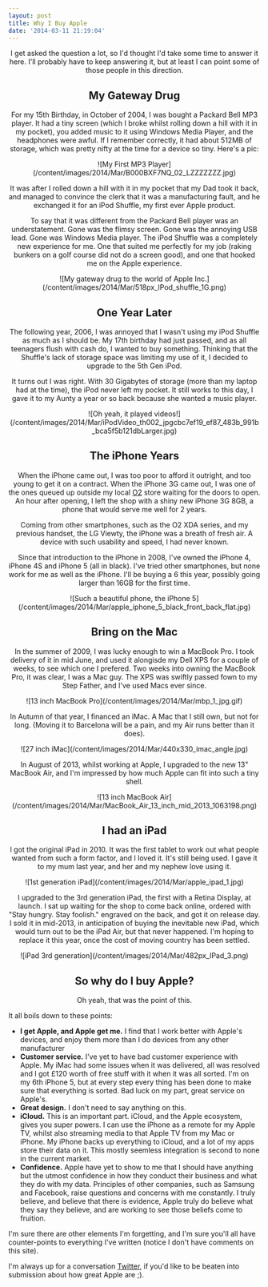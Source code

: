 ```yaml
---
layout: post
title: Why I Buy Apple
date: '2014-03-11 21:19:04'
---
```


<center>I get asked the question a lot, so I'd thought I'd take some time to answer it here. I'll probably have to keep answering it, but at least I can point some of those people in this direction. 

## My Gateway Drug
For my 15th Birthday, in October of 2004, I was bought a Packard Bell MP3 player. It had a tiny screen (which I broke whilst rolling down a hill with it in my pocket), you added music to it using Windows Media Player, and the headphones were awful. If I remember correctly, it had about 512MB of storage, which was pretty nifty at the time for a device so tiny. Here's a pic:

<center>![My First MP3 Player](/content/images/2014/Mar/B000BXF7NQ_02_LZZZZZZZ.jpg)</center>

It was after I rolled down a hill with it in my pocket that my Dad took it back, and managed to convince the clerk that it was a manufacturing fault, and he exchanged it for an iPod Shuffle, my first ever Apple product.

To say that it was different from the Packard Bell player was an understatement. Gone was the flimsy screen. Gone was the annoying USB lead. Gone was Windows Media player. The iPod Shuffle was a completely new experience for me. One that suited me perfectly for my job (raking bunkers on a golf course did not do a screen good), and one that hooked me on the Apple experience. 

<center>![My gateway drug to the world of Apple Inc.](/content/images/2014/Mar/518px_IPod_shuffle_1G.png)</center>

## One Year Later
The following year, 2006, I was annoyed that I wasn't using my iPod Shuffle as much as I should be. My 17th birthday had just passed, and as all teenagers flush with cash do, I wanted to buy something. Thinking that the Shuffle's lack of storage space was limiting my use of it, I decided to upgrade to the 5th Gen iPod.

It turns out I was right. With 30 Gigabytes of storage (more than my laptop had at the time), the iPod never left my pocket. It still works to this day, I gave it to my Aunty a year or so back because she wanted a music player.

<center>![Oh yeah, it played videos!](/content/images/2014/Mar/iPodVideo_th002_jpgcbc7ef19_ef87_483b_991b_bca5f5b121dbLarger.jpg)</center>

## The iPhone Years
When the iPhone came out, I was too poor to afford it outright, and too young to get it on a contract. When the iPhone 3G came out, I was one of the ones queued up outside my local [O2](http://www.o2.co.uk) store waiting for the doors to open. An hour after opening, I left the shop with a shiny new iPhone 3G 8GB, a phone that would serve me well for 2 years. 

Coming from other smartphones, such as the O2 XDA series, and my previous handset, the LG Viewty, the iPhone was a breath of fresh air. A device with such usability and speed, I had never known. 

Since that introduction to the iPhone in 2008, I've owned the iPhone 4, iPhone 4S and iPhone 5 (all in black). I've tried other smartphones, but none work for me as well as the iPhone. I'll be buying a 6 this year, possibly going larger than 16GB for the first time.

<center>![Such a beautiful phone, the iPhone 5](/content/images/2014/Mar/apple_iphone_5_black_front_back_flat.jpg)</center>

## Bring on the Mac

In the summer of 2009, I was lucky enough to win a MacBook Pro. I took delivery of it in mid June, and used it alongisde my Dell XPS for a couple of weeks, to see which one I prefered. Two weeks into owning the MacBook Pro, it was clear, I was a Mac guy. The XPS was swiftly passed fown to my Step Father, and I've used Macs ever since. 

<center>![13 inch MacBook Pro](/content/images/2014/Mar/mbp_1_jpg.gif)</center>

In Autumn of that year, I financed an iMac. A Mac that I still own, but not for long. (Moving it to Barcelona will be a pain, and my Air runs better than it does). 

<center>![27 inch iMac](/content/images/2014/Mar/440x330_imac_angle.jpg)</center>

In August of 2013, whilst working at Apple, I upgraded to the new 13" MacBook Air, and I'm impressed by how much Apple can fit into such a tiny shell. 

<center>![13 inch MacBook Air](/content/images/2014/Mar/MacBook_Air_13_inch_mid_2013_1063198.png)</center>

## I had an iPad
I got the original iPad in 2010. It was the first tablet to work out what people wanted from such a form factor, and I loved it. It's still being used. I gave it to my mum last year, and her and my nephew love using it. 

<center>![1st generation iPad](/content/images/2014/Mar/apple_ipad_1.jpg)</center>

I upgraded to the 3rd generation iPad, the first with a Retina Display, at launch. I sat up waiting for the shop to come back online, ordered with "Stay hungry. Stay foolish." engraved on the back, and got it on release day. I sold it in mid-2013, in anticipation of buying the inevitable new iPad, which would turn out to be the iPad Air, but that never happened. I'm hoping to replace it this year, once the cost of moving country has been settled.

<center>![iPad 3rd generation](/content/images/2014/Mar/482px_IPad_3.png)</center>

## So why do I buy Apple?
Oh yeah, that was the point of this.</center>

It all boils down to these points:

- **I get Apple, and Apple get me.** I find that I work better with Apple's devices, and enjoy them more than I do devices from any other manufacturer
- **Customer service.** I've yet to have bad customer experience with Apple. My iMac had some issues when it was delivered, all was resolved and I got £120 worth of free stuff with it when it was all sorted. I'm on my 6th iPhone 5, but at every step every thing has been done to make sure that everything is sorted. Bad luck on my part, great service on Apple's.
- **Great design.** I don't need to say anything on this.
- **iCloud.** This is an important part. iCloud, and the Apple ecosystem, gives you super powers. I can use the iPhone as a remote for my Apple TV, whilst also streaming media to that Apple TV from my Mac or iPhone. My iPhone backs up everything to iCloud, and a lot of my apps store their data on it. This mostly seemless integration is second to none in the current market.
- **Confidence.** Apple have yet to show to me that I should have anything but the utmost confidence in how they conduct their business and what they do with my data. Principles of other companies, such as Samsung and Facebook, raise questions and concerns with me constantly. I truly believe, and believe that there is evidence, Apple truly do believe what they say they believe, and are working to see those beliefs come to fruition.

I'm sure there are other elements I'm forgetting, and I'm sure you'll all have counter-points to everything I've written (notice I don't have comments on this site).

I'm always up for a conversation [Twitter](http://twitter.com/Smutchings), if you'd like to be beaten into submission about how great Apple are ;).